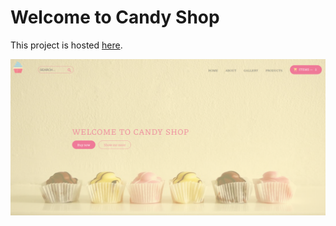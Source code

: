 # Welcome to Candy Shop

This project is hosted [here](http://candyshop.vikiniedobova.cz/).

![Cupcakes Shop](/resourses/images/candyshop-main.PNG "Cupcakes Shop")